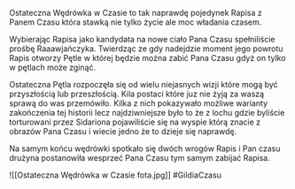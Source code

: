 Ostateczna Wędrówka w Czasie to tak naprawdę pojedynek Rapisa z Panem Czasu która stawką nie tylko życie ale moc władania czasem.

Wybierając Rapisa jako kandydata na nowe ciało Pana Czasu spełniliście prośbę Raaawjańczyka. Twierdząc ze gdy nadejdzie moment jego powrotu Rapis otworzy Pętle w której będzie można zabić Pana Czasu gdyż on tylko w pętlach może zginąć.

Ostateczna Pętla rozpoczęła się od wielu niejasnych wizji które mogą być przyszłością lub przeszłością. Kila postaci które juz nie żyją za waszą sprawą do was przemówiło. Kilka z nich pokazywało możliwe warianty zakończenia tej historii lecz najdziwniejsze było to że z lochu gdzie byliście torturowani przez Sidariona pojawiliście się na wyspie którą znacie z obrazów Pana Czasu i wiecie jedno że to dzieje się naprawdę.

Na samym końcu wędrówki spotkało się dwóch wrogów Rapis i Pan czasu drużyna postanowiła wesprzeć Pana Czasu tym samym zabijać Rapisa.

![[Ostateczna Wędrówka w Czasie fota.jpg]]
#GildiaCzasu
